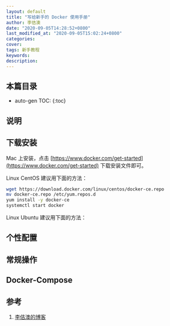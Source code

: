 ```yaml
---
layout: default
title: "写给新手的 Docker 使用手册"
author: 李佶澳
date: "2020-09-05T14:28:52+0800"
last_modified_at: "2020-09-05T15:02:24+0800"
categories:
cover:
tags: 新手教程
keywords:
description:
---
```


## 本篇目录

* auto-gen TOC:
{:toc}

## 说明

## 下载安装

Mac 上安装，点击 [https://www.docker.com/get-started](https://www.docker.com/get-started)  下载安装文件即可。

Linux CentOS 建议用下面的方法：

```sh
wget https://download.docker.com/linux/centos/docker-ce.repo
mv docker-ce.repo /etc/yum.repos.d
yum install -y docker-ce
systemctl start docker
```

Linux Ubuntu 建议用下面的方法：



## 个性配置

## 常规操作

## Docker-Compose



## 参考

1. [李佶澳的博客][1]

[1]: https://www.lijiaocn.com "李佶澳的博客"
